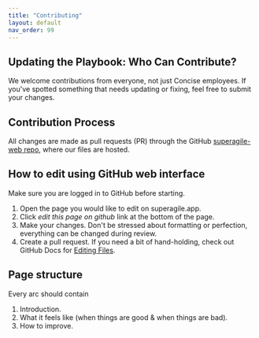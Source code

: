 ```yaml
---
title: "Contributing"
layout: default
nav_order: 99
---
```


## Updating the Playbook: Who Can Contribute?

We welcome contributions from everyone, not just Concise employees. If you've spotted something that needs updating or fixing, feel free to submit your changes.

## Contribution Process

All changes are made as pull requests (PR) through the GitHub [superagile-web repo](https://github.com/concise-ee/superagile-web/), where our files are hosted.

## How to edit using GitHub web interface

Make sure you are logged in to GitHub before starting.

1. Open the page you would like to edit on superagile.app.
2. Click *edit this page on github* link at the bottom of the page.
3. Make your changes. Don't be stressed about formatting or perfection, everything can be changed during review.
4. Create a pull request. If you need a bit of hand-holding, check out GitHub Docs for [Editing Files](https://docs.github.com/en/repositories/working-with-files/managing-files/editing-files).

## Page structure

Every arc should contain

1. Introduction.
2. What it feels like (when things are good & when things are bad).
3. How to improve.
